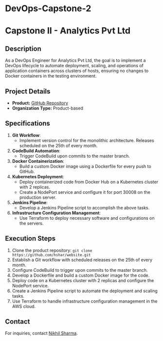 # DevOps-Capstone-2
# Capstone II - Analytics Pvt Ltd

## Description
As a DevOps Engineer for Analytics Pvt Ltd, the goal is to implement a DevOps lifecycle to automate deployment, scaling, and operations of application containers across clusters of hosts, ensuring no changes to Docker containers in the testing environment.

## Project Details
- **Product:** [GitHub Repository](https://github.com/hshar/website.git)
- **Organization Type:** Product-based

## Specifications
1. **Git Workflow**:
   - Implement version control for the monolithic architecture. Releases scheduled on the 25th of every month.
2. **CodeBuild Automation**:
   - Trigger CodeBuild upon commits to the master branch.
3. **Docker Containerization**:
   - Build a custom Docker image using a Dockerfile for every push to GitHub.
4. **Kubernetes Deployment**:
   - Deploy containerized code from Docker Hub on a Kubernetes cluster with 2 replicas.
   - Create a NodePort service and configure it for port 30008 on the production server.
5. **Jenkins Pipeline**:
   - Develop a Jenkins Pipeline script to accomplish the above tasks.
6. **Infrastructure Configuration Management**:
   - Use Terraform to deploy necessary software and configurations on the servers.

## Execution Steps
1. Clone the product repository: `git clone https://github.com/hshar/website.git`
2. Establish a Git workflow with scheduled releases on the 25th of every month.
3. Configure CodeBuild to trigger upon commits to the master branch.
4. Develop a Dockerfile and build a custom Docker image for the code.
5. Deploy code on a Kubernetes cluster with 2 replicas and configure the NodePort service.
6. Create a Jenkins Pipeline script to automate the deployment and scaling tasks.
7. Use Terraform to handle infrastructure configuration management in the AWS cloud.

## Contact
For inquiries, contact [Nikhil Sharma](mailto:nickyeee1210@gmail.com).

